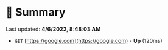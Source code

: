 # 📖 Summary
Last updated: **4/6/2022, 8:48:03 AM**

- `GET` [https://google.com](https://google.com) - **Up** (120ms)
